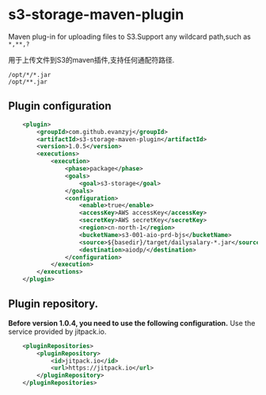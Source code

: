 s3-storage-maven-plugin
======================
Maven plug-in for uploading files to S3.Support any wildcard path,such as `*,**,?`

用于上传文件到S3的maven插件,支持任何通配符路径.
```shell script
/opt/*/*.jar
/opt/**.jar
```

Plugin configuration
----------------------------
```xml
    <plugin>
        <groupId>com.github.evanzyj</groupId>
        <artifactId>s3-storage-maven-plugin</artifactId>
        <version>1.0.5</version>
        <executions>
            <execution>
                <phase>package</phase>
                <goals>
                    <goal>s3-storage</goal>
                </goals>
                <configuration>
                    <enable>true</enable> 
                    <accessKey>AWS accessKey</accessKey>
                    <secretKey>AWS secretKey</secretKey>
                    <region>cn-north-1</region>
                    <bucketName>s3-001-aio-prd-bjs</bucketName>
                    <source>${basedir}/target/dailysalary-*.jar</source>
                    <destination>aiodp/</destination>
                </configuration>
            </execution>
        </executions>
    </plugin>
```

Plugin repository.
----------------------------
**Before version 1.0.4, you need to use the following configuration.**
Use the service provided by jitpack.io.
```xml
    <pluginRepositories>
        <pluginRepository>
            <id>jitpack.io</id>
            <url>https://jitpack.io</url>
        </pluginRepository>
    </pluginRepositories>
```
